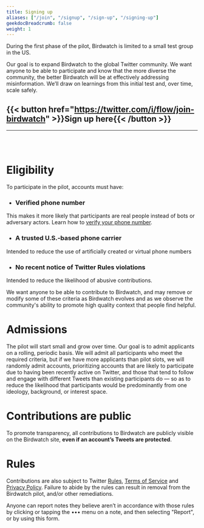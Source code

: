 ```yaml
---
title: Signing up
aliases: ["/join", "/signup", "/sign-up", "/signing-up"]
geekdocBreadcrumb: false
weight: 1
---
```


During the first phase of the pilot, Birdwatch is limited to a small test group in the US.

Our goal is to expand Birdwatch to the global Twitter community. We want anyone to be able to participate and know that the more diverse the community, the better Birdwatch will be at effectively addressing misinformation. We’ll draw on learnings from this initial test and, over time, scale safely.

## {{< button href="https://twitter.com/i/flow/join-birdwatch" >}}Sign up here{{< /button >}}

---

<br>
<br>

# Eligibility

To participate in the pilot, accounts must have:

- ### **Verified phone number**

This makes it more likely that participants are real people instead of bots or adversary actors. Learn how to [verify your phone number](https://help.twitter.com/managing-your-account/how-to-add-a-phone-number-to-your-account).

- ### **A trusted U.S.-based phone carrier**

Intended to reduce the use of artificially created or virtual phone numbers

- ### **No recent notice of Twitter Rules violations**

Intended to reduce the likelihood of abusive contributions.

We want anyone to be able to contribute to Birdwatch, and may remove or modify some of these criteria as Birdwatch evolves and as we observe the community's ability to promote high quality context that people find helpful.

# Admissions

The pilot will start small and grow over time. Our goal is to admit applicants on a rolling, periodic basis. We will admit all participants who meet the required criteria, but if we have more applicants than pilot slots, we will randomly admit accounts, prioritizing accounts that are likely to participate due to having been recently active on Twitter, and those that tend to follow and engage with different Tweets than existing participants do — so as to reduce the likelihood that participants would be predominantly from one ideology, background, or interest space.

# Contributions are public

To promote transparency, all contributions to Birdwatch are publicly visible on the Birdwatch site, **even if an account’s Tweets are protected**.

# Rules

Contributions are also subject to Twitter [Rules](https://help.twitter.com/rules-and-policies/twitter-rules), [Terms of Service](https://twitter.com/tos) and [Privacy Policy](https://twitter.com/privacy). Failure to abide by the rules can result in removal from the Birdwatch pilot, and/or other remediations.

Anyone can report notes they believe aren’t in accordance with those rules by clicking or tapping the ••• menu on a note, and then selecting "Report", or by using this form.
